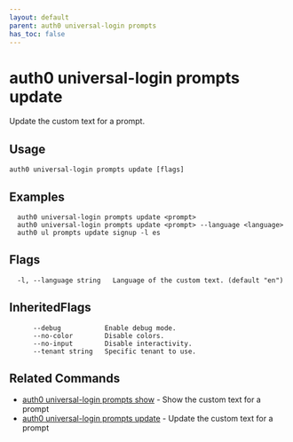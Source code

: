 ```yaml
---
layout: default
parent: auth0 universal-login prompts
has_toc: false
---
```

# auth0 universal-login prompts update

Update the custom text for a prompt.

## Usage
```
auth0 universal-login prompts update [flags]
```

## Examples

```
  auth0 universal-login prompts update <prompt>
  auth0 universal-login prompts update <prompt> --language <language>
  auth0 ul prompts update signup -l es
```


## Flags

```
  -l, --language string   Language of the custom text. (default "en")
```


## InheritedFlags

```
      --debug           Enable debug mode.
      --no-color        Disable colors.
      --no-input        Disable interactivity.
      --tenant string   Specific tenant to use.
```


## Related Commands

- [auth0 universal-login prompts show](auth0_universal-login_prompts_show.md) - Show the custom text for a prompt
- [auth0 universal-login prompts update](auth0_universal-login_prompts_update.md) - Update the custom text for a prompt


